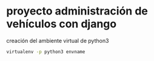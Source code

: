 # proyecto administración de vehículos con django

creación del ambiente virtual de python3

```sh
virtualenv -p python3 envname
```


